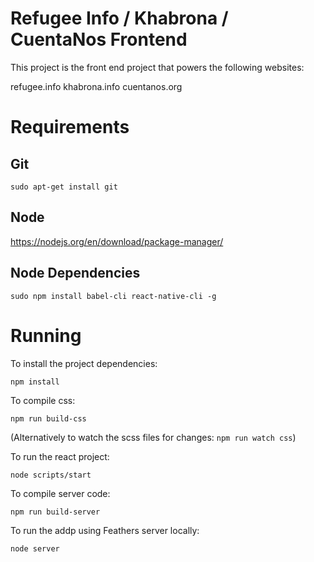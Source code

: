 # Refugee Info / Khabrona / CuentaNos Frontend

This project is the front end project that powers the following websites:

refugee.info
khabrona.info
cuentanos.org

# Requirements

## Git

`sudo apt-get install git`

## Node

https://nodejs.org/en/download/package-manager/

## Node Dependencies

`sudo npm install babel-cli react-native-cli -g`

# Running

To install the project dependencies:

`npm install`

To compile css:

`npm run build-css`

(Alternatively to watch the scss files for changes: `npm run watch css`)

To run the react project:

`node scripts/start`

To compile server code:

`npm run build-server`

To run the addp using Feathers server locally:

`node server`
